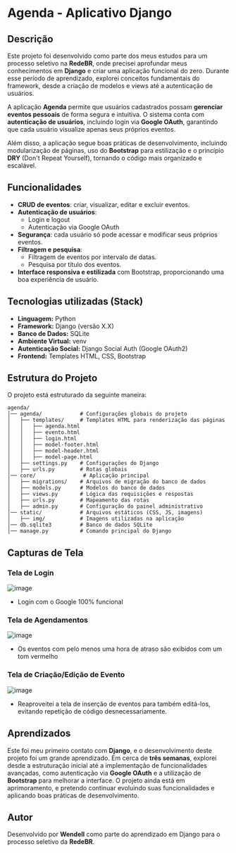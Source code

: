 # Agenda - Aplicativo Django

## Descrição
Este projeto foi desenvolvido como parte dos meus estudos para um processo seletivo na **RedeBR**, onde precisei aprofundar meus conhecimentos em **Django** e criar uma aplicação funcional do zero. Durante esse período de aprendizado, explorei conceitos fundamentais do framework, desde a criação de modelos e views até a autenticação de usuários.

A aplicação **Agenda** permite que usuários cadastrados possam **gerenciar eventos pessoais** de forma segura e intuitiva. O sistema conta com **autenticação de usuários**, incluindo login via **Google OAuth**, garantindo que cada usuário visualize apenas seus próprios eventos.

Além disso, a aplicação segue boas práticas de desenvolvimento, incluindo modularização de páginas, uso do **Bootstrap** para estilização e o princípio **DRY** (Don't Repeat Yourself), tornando o código mais organizado e escalável.

## Funcionalidades

- **CRUD de eventos**: criar, visualizar, editar e excluir eventos.
- **Autenticação de usuários**:
  - Login e logout
  - Autenticação via Google OAuth
- **Segurança**: cada usuário só pode acessar e modificar seus próprios eventos.
- **Filtragem e pesquisa**:
  - Filtragem de eventos por intervalo de datas.
  - Pesquisa por título dos eventos.
- **Interface responsiva e estilizada** com Bootstrap, proporcionando uma boa experiência de usuário.

## Tecnologias utilizadas (Stack)

- **Linguagem:** Python
- **Framework:** Django (versão X.X)
- **Banco de Dados:** SQLite
- **Ambiente Virtual:** venv
- **Autenticação Social:** Django Social Auth (Google OAuth2)
- **Frontend:** Templates HTML, CSS, Bootstrap

## Estrutura do Projeto

O projeto está estruturado da seguinte maneira:

```
agenda/
│── agenda/            # Configurações globais do projeto
│   ├── templates/     # Templates HTML para renderização das páginas
│   │   ├── agenda.html
│   │   ├── evento.html
│   │   ├── login.html
│   │   ├── model-footer.html
│   │   ├── model-header.html
│   │   ├── model-page.html
│   ├── settings.py    # Configurações do Django
│   ├── urls.py        # Rotas globais
│── core/               # Aplicação principal
│   ├── migrations/    # Arquivos de migração do banco de dados
│   ├── models.py      # Modelos do banco de dados
│   ├── views.py       # Lógica das requisições e respostas
│   ├── urls.py        # Mapeamento das rotas
│   ├── admin.py       # Configuração do painel administrativo
│── static/            # Arquivos estáticos (CSS, JS, imagens)
│   ├── img/           # Imagens utilizadas na aplicação
│── db.sqlite3         # Banco de dados SQLite
│── manage.py          # Comando principal do Django
```

## Capturas de Tela

### Tela de Login
![image](https://github.com/user-attachments/assets/ce4a7c39-9566-489a-b543-60bf2c675f89)
* Login com o Google 100% funcional

### Tela de Agendamentos
![image](https://github.com/user-attachments/assets/57d12d2d-a45b-4ff6-9089-f09fc9e84193)
* Os eventos com pelo menos uma hora de atraso são exibidos com um tom vermelho

### Tela de Criação/Edição de Evento
![image](https://github.com/user-attachments/assets/992cf1c1-45ce-45f9-a236-bd458e5f506f)
* Reaproveitei a tela de inserção de eventos para também editá-los, evitando repetição de código desnecessariamente.

## Aprendizados

Este foi meu primeiro contato com **Django**, e o desenvolvimento deste projeto foi um grande aprendizado. Em cerca de **três semanas**, explorei desde a estruturação inicial até a implementação de funcionalidades avançadas, como autenticação via **Google OAuth** e a utilização de **Bootstrap** para melhorar a interface. O projeto ainda está em aprimoramento, e pretendo continuar evoluindo suas funcionalidades e aplicando boas práticas de desenvolvimento.

## Autor

Desenvolvido por **Wendell** como parte do aprendizado em Django para o processo seletivo da **RedeBR**.

